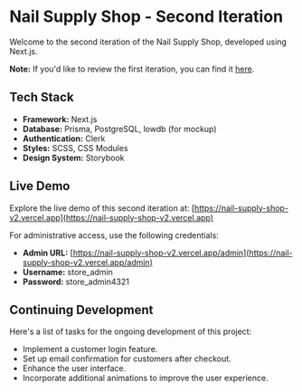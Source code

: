 # Nail Supply Shop - Second Iteration

Welcome to the second iteration of the Nail Supply Shop, developed using Next.js.

**Note:** If you'd like to review the first iteration, you can find it [here](https://github.com/ledminh/nail-supply-shop).

## Tech Stack

- **Framework:** Next.js
- **Database:** Prisma, PostgreSQL, lowdb (for mockup)
- **Authentication:** Clerk
- **Styles:** SCSS, CSS Modules
- **Design System:** Storybook

## Live Demo

Explore the live demo of this second iteration at:
[https://nail-supply-shop-v2.vercel.app](https://nail-supply-shop-v2.vercel.app)

For administrative access, use the following credentials:

- **Admin URL:** [https://nail-supply-shop-v2.vercel.app/admin](https://nail-supply-shop-v2.vercel.app/admin)
- **Username:** store_admin
- **Password:** store_admin4321

## Continuing Development

Here's a list of tasks for the ongoing development of this project:

- Implement a customer login feature.
- Set up email confirmation for customers after checkout.
- Enhance the user interface.
- Incorporate additional animations to improve the user experience.
